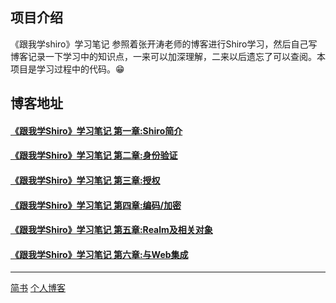 ## 项目介绍
《跟我学shiro》学习笔记
参照着张开涛老师的博客进行Shiro学习，然后自己写博客记录一下学习中的知识点，一来可以加深理解，二来以后遗忘了可以查阅。本项目是学习过程中的代码。:grin:

## 博客地址
 #### [《跟我学Shiro》学习笔记 第一章:Shiro简介](https://www.jianshu.com/p/26454a1d9b32)
 #### [《跟我学Shiro》学习笔记 第二章:身份验证](https://www.jianshu.com/p/13c1ca88be8d)
 #### [《跟我学Shiro》学习笔记 第三章:授权](https://www.jianshu.com/p/bb54f8cc5372)
 #### [《跟我学Shiro》学习笔记 第四章:编码/加密](https://www.jianshu.com/p/b06f3ae4a066)
 #### [《跟我学Shiro》学习笔记 第五章:Realm及相关对象](https://www.jianshu.com/p/85373f9c75a3)
 #### [《跟我学Shiro》学习笔记 第六章:与Web集成](https://www.jianshu.com/p/fc16b8fcb256)
----
 [简书](https://www.jianshu.com/u/1b475eed02f9)
 [个人博客](https://zhaojun0193.github.io)
